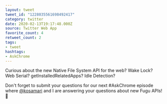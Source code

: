 ```yaml
---
layout: tweet
tweet_id: "1228035561698492417"
category: twitter
date: 2020-02-13T19:17:48.000Z
source: Twitter Web App
favorite_count: 4
retweet_count: 2
tags:
- tweet
hashtags:
- AskChrome
---
```


Curious about the new Native File System API for the web? Wake Lock? Web Serial? getInstalledRelatedApps? Idle Detection? 

Don't forget to submit your questions for our next #AskChrome episode where [@kosamari](https://twitter.com/@kosamari) and I are answering your questions about new Fugu APIs! 🐡
